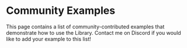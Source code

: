# Community Examples

This page contains a list of community-contributed examples that demonstrate how to use the Library. 
Contact me on Discord if you would like to add your example to this list!